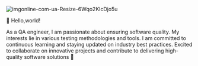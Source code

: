 
![imgonline-com-ua-Resize-6Wqo2KlcDjo5u](https://github.com/katarinaOzola-qa/katarinaOzola-qa/assets/148257986/c5cc010a-06fd-418c-8133-fd86b3edaed5)

👋 Hello,world!

As a QA engineer, I am passionate about ensuring software quality. My interests lie in various testing methodologies and tools. I am committed to continuous learning and staying updated on industry best practices. Excited to collaborate on innovative projects and contribute to delivering high-quality software solutions 🥰

<!---
katarinaOzola-qa/katarinaOzola-qa is a ✨ special ✨ repository because its `README.md` (this file) appears on your GitHub profile.
You can click the Preview link to take a look at your changes.
--->
